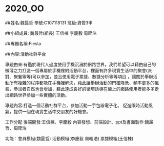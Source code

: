 # 2020_OO

##姓名:魏晸哲 學號:C107118131 班級:資管3甲

##小組成員: 魏晸哲(組長) 王信棟 李慶毅 周晊浩

##專題名稱:Fiesta

##內容:活動社群平台

專題由來:有鑑於現代人過度使用手機沉溺於網路世界，我們希望可以藉由自己的微薄之力打造一個專屬於手機裡的活動平台，裡面有許多現實生活中的聚會(派對、聚餐等等)可以參加，並且使用電子票據、數據分析等等項目
，讓關於舉辦活動所有複雜的程序都能在手機裡解決，藉此讓舉辦活動的門檻降低、頻率更多的風氣，參加者自然也會增加，藉此達成良好的循環誘導在線上的網路使用者能多多走出網路世界參加一些實體的活動。

專題內容:打造一個活動社群平台，參加活動一手包辦電子化。
促進限時活動風氣，提供一個在現實生活中交朋友的好機會。

工作分配
後端開發:王信棟、李慶毅
內容發想、前端設計、ppt及書面製作:魏晸哲、周晊浩




功能：會員模組(魏晸哲) 活動模組(李慶毅 周晊浩) 票據模組(王信棟) 

